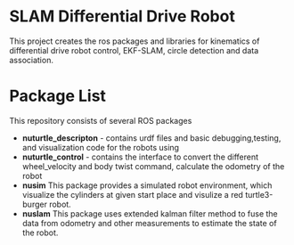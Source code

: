 # SLAM Differential Drive Robot
This project creates the ros packages and libraries for kinematics of differential drive robot control, EKF-SLAM, circle detection and data association.
# Package List
This repository consists of several ROS packages
- **nuturtle_descripton** - contains urdf files and basic debugging,testing, and visualization code for the robots using
- **nuturtle_control** - contains the interface to convert the different wheel_velocity and body twist command, calculate  the odometry of the robot
- **nusim** This package provides a simulated robot environment, which visualize the 
  cylinders at given start place and visulize a red turtle3-burger robot.
- **nuslam** This package uses extended kalman filter method to fuse the data from odometry and other measurements to 
estimate the state of the robot.



